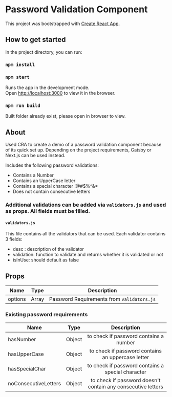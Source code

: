 # Password Validation Component

This project was bootstrapped with [Create React App](https://github.com/facebook/create-react-app).

## How to get started

In the project directory, you can run:

### `npm install`

### `npm start`

Runs the app in the development mode.\
Open [http://localhost:3000](http://localhost:3000) to view it in the browser.

### `npm run build`

Built folder already exist, please open in browser to view.

## About

Used CRA to create a demo of a password validation component because of its quick set up. Depending on the project requirements, Gatsby or Next.js can be used instead.

Includes the following password validations:
  - Contains a Number
  - Contains an UpperCase letter
  - Contains a special character !@#$%^&*
  - Does not contain consecutive letters



### Additional validations can be added via `validators.js` and used as props. All fields must be filled.


#### `validators.js`

This file contains all the validators that can be used. Each validator contains 3 fields:
  - desc : description of the validator
  - validation: function to validate and returns whether it is validated or not
  - isInUse: should default as false


## Props

| Name     |      Type     |   Description                                      |
|----------|:-------------:|:--------------------------------------------------:|
| options  |     Array     | Password Requirements from `validators.js`         |

### Existing password requirements

| Name                |      Type     |   Description                                               |
|---------------------|:-------------:|:-----------------------------------------------------------:|
| hasNumber           |     Object    | to check if password contains a number                      |
| hasUpperCase        |     Object    | to check if password contains an uppercase letter           |
| hasSpecialChar      |     Object    | to check if password contains a special character           |
| noConsecutiveLetters|     Object    | to check if password doesn't contain any consecutive letters|

